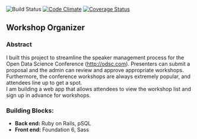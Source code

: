 ![Build Status](https://codeship.com/projects/1be0d3e0-e86e-0133-dc96-46bb3aa6b241/status?branch=master)
[![Code Climate](https://codeclimate.com/github/timothycraig/workshop-organizer/badges/gpa.svg)](https://codeclimate.com/github/timothycraig/workshop-organizer)
[![Coverage Status](https://coveralls.io/repos/github/timothycraig/workshop-organizer/badge.svg?branch=master)](https://coveralls.io/github/timothycraig/workshop-organizer?branch=master)


## Workshop Organizer

### Abstract
I built this project to streamline the speaker management process for the
Open Data Science Conference (http://odsc.com). Presenters can submit a proposal
and the admin can review and approve appropriate workshops. Furthermore, the conference
workshops are always extremely popular, and attendees line up to get a spot.  
I am building a web app that allows attendees to view the workshop list
and sign up in advance for workshops.

### Building Blocks:
- __Back end:__ Ruby on Rails, pSQL
- __Front end:__ Foundation 6, Sass
